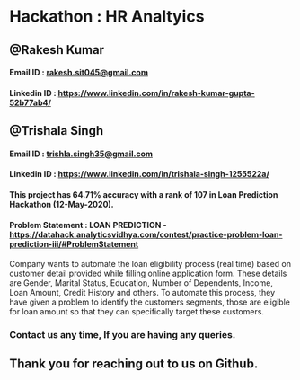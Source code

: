 # Hackathon : HR Analtyics 
## @Rakesh Kumar

#### Email ID : rakesh.sit045@gmail.com
#### Linkedin ID : https://www.linkedin.com/in/rakesh-kumar-gupta-52b77ab4/

## @Trishala Singh 

#### Email ID : trishla.singh35@gmail.com
#### Linkedin ID : https://www.linkedin.com/in/trishala-singh-1255522a/ 


#### This project has 64.71% accuracy with a rank of 107 in Loan Prediction Hackathon (12-May-2020).
#### Problem Statement : LOAN PREDICTION - https://datahack.analyticsvidhya.com/contest/practice-problem-loan-prediction-iii/#ProblemStatement
Company wants to automate the loan eligibility process (real time) based on customer detail provided while filling online application form. 
These details are Gender, Marital Status, Education, Number of Dependents, Income, Loan Amount, Credit History and others. 
To automate this process, they have given a problem to identify the customers segments, those are eligible for loan
amount so that they can specifically target these customers.
### Contact us any time, If you are having any queries.

## Thank you for reaching out to us on Github. 

